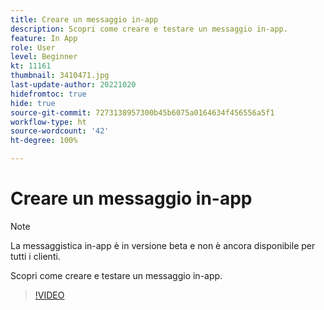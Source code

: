 ```yaml
---
title: Creare un messaggio in-app
description: Scopri come creare e testare un messaggio in-app.
feature: In App
role: User
level: Beginner
kt: 11161
thumbnail: 3410471.jpg
last-update-author: 20221020
hidefromtoc: true
hide: true
source-git-commit: 7273138957300b45b6075a0164634f456556a5f1
workflow-type: ht
source-wordcount: '42'
ht-degree: 100%

---
```


# Creare un messaggio in-app

>[!NOTE]
> 
> La messaggistica in-app è in versione beta e non è ancora disponibile per tutti i clienti.

Scopri come creare e testare un messaggio in-app.

>[!VIDEO](https://video.tv.adobe.com/v/3410471?quality=12&learn=on)
